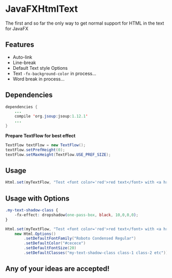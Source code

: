 # JavaFXHtmlText
The first and so far the only way to get normal support for HTML in the text for JavaFX

Features
--------
* Auto-link
* Line-break
* Default Text style Options
* Text ```-fx-background-color``` in process...
* Word break in process...

Dependencies
--------
```java
dependencies {
    ...
    compile 'org.jsoup:jsoup:1.12.1'
    ...
}
```

**Prepare TextFlow for best effect**
```java
TextFlow textFlow = new TextFlow();
textFlow.setPrefHeight(0);
textFlow.setMaxHeight(TextFlow.USE_PREF_SIZE);
```

Usage
--------
```java
Html.set(myTextFlow, "Test <font color='red'>red text</font> with <a href='https://gihub.com'>a test link</a>")
```

Usage with Options
--------
```css
.my-text-shadow-class {
    -fx-effect: dropshadow(one-pass-box, black, 10,0,0,0);
}
```
```java
Html.set(myTextFlow, "Test <font color='red'>red text</font> with <a href='https://gihub.com'>a test link</a>",
    new Html.Options()
        .setDefaultFontFamily("Roboto Condensed Regular")
        .setDefaultColor("#cecece")
        .setDefaultFontSize(20)
        .setDefaultClasses("my-text-shadow-class class-1 class-2 etc"))
```

Any of your ideas are accepted!
--------
